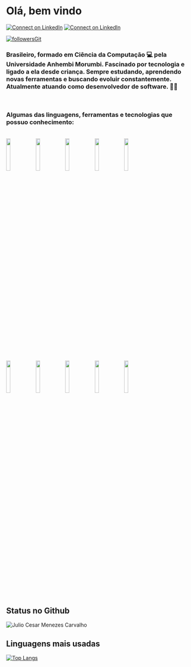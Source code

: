 # Olá, bem vindo
[![Connect on LinkedIn](https://img.shields.io/badge/LinkedIn-0077B5?style=for-the-badge&logo=linkedin&logoColor=white)](https://www.linkedin.com/in/julio-cm-carvalho/)
[![Connect on LinkedIn](https://img.shields.io/badge/Instagram-E4405F?style=for-the-badge&logo=instagram&logoColor=white)](https://instagram.com/_jcarvalho/) 

[![followersGit](https://img.shields.io/github/followers/Julio-Carvalho?style=social)](https://github.com/Julio-Carvalho)

### Brasileiro, formado em Ciência da Computação 💻 pela Universidade Anhembi Morumbi. Fascinado por tecnologia e ligado a ela desde criança. Sempre estudando, aprendendo novas ferramentas e buscando evoluir constantemente. Atualmente atuando como desenvolvedor de software. 👨‍💻

<br />

### Algumas das linguagens, ferramentas e tecnologias que possuo conhecimento:
<br />
<code><img width="15%" src="https://www.vectorlogo.zone/logos/java/java-ar21.svg"></code>
<code><img width="15%" src="https://www.vectorlogo.zone/logos/python/python-ar21.svg"></code>
<code><img width="15%" src="https://www.vectorlogo.zone/logos/w3_html5/w3_html5-ar21.svg"></code>
<code><img width="15%" src="https://www.vectorlogo.zone/logos/w3_css/w3_css-ar21.svg"></code>
<code><img width="15%" src="https://www.vectorlogo.zone/logos/javascript/javascript-ar21.svg"></code>

<br />
  
<code><img width="15%" src="https://www.vectorlogo.zone/logos/php/php-ar21.svg"></code>
<code><img width="15%" src="https://www.vectorlogo.zone/logos/getbootstrap/getbootstrap-ar21.svg"></code>
<code><img width="15%" src="https://www.vectorlogo.zone/logos/mysql/mysql-ar21.svg"></code>
<code><img width="15%" src="https://www.vectorlogo.zone/logos/visualstudio_code/visualstudio_code-ar21.svg"></code>
<code><img width="15%" src="https://www.vectorlogo.zone/logos/github/github-ar21.svg"></code>

<br />
<br />

## Status no Github
<img align="center" src="https://github-readme-stats.vercel.app/api?username=Julio-Carvalho&show_icons=true&locale=en" alt="Julio Cesar Menezes Carvalho" />
 
## Linguagens mais usadas
[![Top Langs](https://github-readme-stats.vercel.app/api/top-langs/?username=Julio-Carvalho&layout=compact)](https://github.com/Julio-Carvalho)
</div>
  <!--
**Julio-Carvalho/Julio-Carvalho** is a ✨ _special_ ✨ repository because its `README.md` (this file) appears on your GitHub profile.

Here are some ideas to get you started:

- 🔭 I’m currently working on ...
- 🌱 I’m currently learning ...
- 👯 I’m looking to collaborate on ...
- 🤔 I’m looking for help with ...
- 💬 Ask me about ...
- 📫 How to reach me: ...
- 😄 Pronouns: ...
- ⚡ Fun fact: ...
-->
